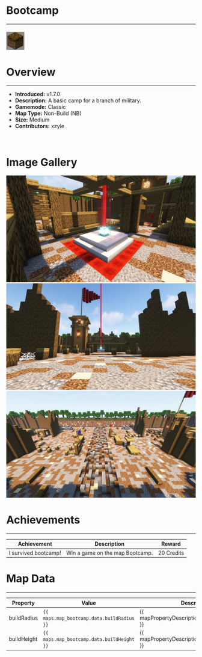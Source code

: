 # Bootcamp

---

#### ![bootcampicon](../assets/icons/bootcamp-icon.jpg)

# Overview

---

- **Introduced:** v1.7.0
- **Description:** A basic camp for a branch of military.
- **Gamemode:** Classic
- **Map Type:** Non-Build (NB)
- **Size:** Medium
- **Contributors:** xzyle

<br />

# Image Gallery

![Bootcamp - Beacon](../assets/maps/bootcamp/bootcamp-beacon.jpg)
![Bootcamp - Base](../assets/maps/bootcamp/bootcamp-base.jpg)
![Bootcamp - Middle](../assets/maps/bootcamp/bootcamp-middle.jpg)

# Achievements

---

| Achievement          | Description                     | Reward     |
| -------------------- | ------------------------------- | ---------- |
| I survived bootcamp! | Win a game on the map Bootcamp. | 20 Credits |

# Map Data

---

| Property    | Value                                      | Description                                       |
| ----------- | ------------------------------------------ | ------------------------------------------------- |
| buildRadius | `{{ maps.map_bootcamp.data.buildRadius }}` | {{ mapPropertyDescriptions.buildRadius.classic }} |
| buildHeight | `{{ maps.map_bootcamp.data.buildHeight }}` | {{ mapPropertyDescriptions.buildHeight.classic }} |
